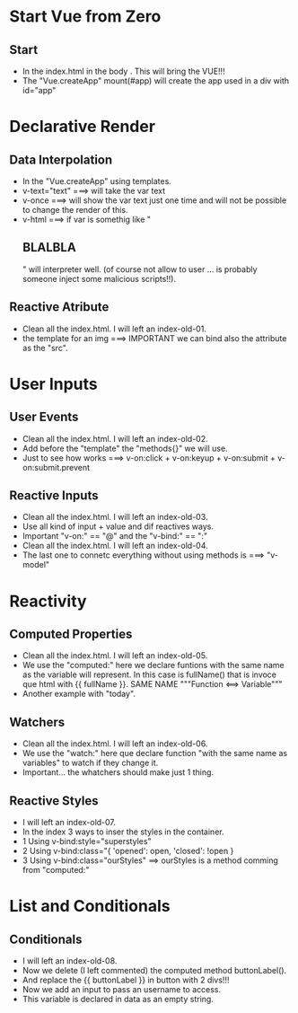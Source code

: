 # Start Vue from Zero

## Start 
- In the index.html in the body <script src="https://unpkg.com/vue@3/dist/vue.global.js"></script>. This will bring the VUE!!!
- The "Vue.createApp" mount(#app) will create the app used in a div with id="app"

# Declarative Render
## Data Interpolation 
- In the "Vue.createApp" using templates.
- v-text="text" ===> will take the var text
- v-once ===> will show the var text just one time and will not be possible to change the render of this.
- v-html ===> if var is somethig like "<h2>BLALBLA</h2>" will interpreter well. (of course not allow to user ... is probably someone inject some malicious scripts!!).

## Reactive Atribute 
- Clean all the index.html. I will left an index-old-01.
- the template for an img ===> IMPORTANT we can bind also the attribute as the "src".

# User Inputs
## User Events 
- Clean all the index.html. I will left an index-old-02.
- Add before the "template" the "methods{}" we will use.
- Just to see how works ===> v-on:click + v-on:keyup + v-on:submit + v-on:submit.prevent

## Reactive Inputs 
- Clean all the index.html. I will left an index-old-03.
- Use all kind of input + value and dif reactives ways.
- Important "v-on:" == "@"  and  the "v-bind:" == ":"
- Clean all the index.html. I will left an index-old-04.
- The last one to connetc everything without using methods is ===> "v-model" 

# Reactivity
## Computed Properties
- Clean all the index.html. I will left an index-old-05.
- We use the "computed:" here we declare funtions with the same name as the variable will represent. In this case is fullName() that is invoce que html with {{ fullName }}.  SAME NAME  """Function <==> Variable"""
- Another example with "today".

## Watchers
- Clean all the index.html. I will left an index-old-06.
- We use the "watch:" here que declare function "with the same name as variables" to watch if they change it. 
- Important... the whatchers should make just 1 thing.

## Reactive Styles
- I will left an index-old-07.
- In the index 3 ways to inser the styles in the container. 
- 1 Using v-bind:style="superstyles"
- 2 Using v-bind:class="{ 'opened': open, 'closed': !open }
- 3 Using v-bind:class="ourStyles" ==> ourStyles is a method comming from "computed:"

# List and Conditionals
## Conditionals
- I will left an index-old-08.
- Now we delete (I left commented) the computed method buttonLabel().
- And replace the  {{ buttonLabel }} in button with 2 divs!!!
- Now we add an input to pass an username to access.
- This variable is declared in data as an empty string. 
